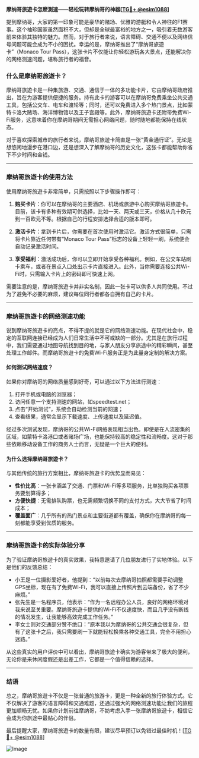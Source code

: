 **摩纳哥旅遊卡怎麽測速——轻松玩转摩纳哥的神器[[TG💪+ @esim1088](https://t.me/s/esim1088)]**

提到摩纳哥，大家的第一印象可能是豪华的赌场、优雅的游艇和令人神往的F1赛事。这个袖珍国家虽然面积不大，但却是全球最富裕的地方之一，吸引着无数游客前来体验其独特的魅力。然而，对于旅行者来说，语言障碍、交通不便以及网络信号问题可能会成为不小的困扰。幸运的是，摩纳哥推出了“摩纳哥旅遊卡”（Monaco Tour Pass），这张卡片不仅能让你轻松游玩各大景点，还能解决你的网络测速问题，堪称旅行者的福音。

### **什么是摩纳哥旅遊卡？**

摩纳哥旅遊卡是一种集旅游、交通、通信于一体的多功能卡片，它由摩纳哥政府推出，旨在为游客提供便捷的服务。持有此卡的游客可以在摩纳哥免费乘坐公共交通工具，包括公交车、电车和渡轮等；同时，还可以免费进入多个热门景点，比如蒙特卡洛大赌场、海洋博物馆以及王子宫殿等。此外，摩纳哥旅遊卡还附带免费Wi-Fi服务，这意味着你在摩纳哥期间无需担心网络问题，随时随地都能保持在线状态。

对于喜欢探索城市的旅行者来说，摩纳哥旅遊卡简直是一张“黄金通行证”。无论是想悠闲地漫步在港口边，还是想深入了解摩纳哥的历史文化，这张卡都能帮助你省下不少时间和金钱。

---

### **摩纳哥旅遊卡的使用方法**

使用摩纳哥旅遊卡非常简单，只需按照以下步骤操作即可：

1. **购买卡片**：你可以在摩纳哥的主要酒店、机场或旅游中心购买摩纳哥旅遊卡。目前，该卡有多种有效期可供选择，比如一天、两天或三天，价格从几十欧元到一百欧元不等。根据自己的行程安排选择合适的版本即可。

2. **激活卡片**：拿到卡片后，你需要在首次使用时激活它。激活方式很简单，只需将卡片靠近任何带有“Monaco Tour Pass”标志的设备上轻轻一刷，系统便会自动记录激活时间。

3. **享受福利**：激活成功后，你可以立即开始享受各种福利。例如，在公交车站刷卡乘车，或者在景点入口处出示卡片直接进入。此外，当你需要连接公共Wi-Fi时，只需输入卡片上的密码即可快速上网。

需要注意的是，摩纳哥旅遊卡并非实名制，因此一张卡可以供多人共同使用。不过为了避免不必要的麻烦，建议每位同行者都各自拥有自己的卡片。

---

### **摩纳哥旅遊卡的网络测速功能**

说到摩纳哥旅遊卡的亮点，不得不提的就是它的网络测速功能。在现代社会中，稳定的互联网连接已经成为人们日常生活中不可或缺的一部分。尤其是在旅行过程中，我们需要通过地图导航找到目的地，与家人朋友分享旅途中的精彩瞬间，甚至处理工作邮件。而摩纳哥旅遊卡的免费Wi-Fi服务正是为此量身定制的解决方案。

#### **如何测试网络速度？**

如果你对摩纳哥的网络质量感到好奇，可以通过以下方法进行测速：

1. 打开手机或电脑的浏览器；
2. 访问任意一个支持测速的网站，如speedtest.net；
3. 点击“开始测试”，系统会自动检测当前的网速；
4. 查看结果，通常会显示下载速度、上传速度以及延迟值。

经过多次测试发现，摩纳哥的公共Wi-Fi网络表现相当出色。即使是在人流密集的区域，如蒙特卡洛港口或者赌场广场，也能保持较高的稳定性和流畅度。这对于那些依赖移动设备工作的商务人士而言，无疑是一个巨大的便利。

#### **为什么选择摩纳哥旅遊卡？**

与其他传统的旅行方案相比，摩纳哥旅遊卡的优势显而易见：

- **性价比高**：一张卡涵盖了交通、门票和Wi-Fi等多项服务，比单独购买各项票务要划算得多；
- **方便快捷**：无需排队购票，也无需频繁切换不同的支付方式，大大节省了时间成本；
- **覆盖面广**：几乎所有的热门景点和主要街道都有覆盖，确保你在摩纳哥的每一刻都能享受到优质的服务。

---

### **摩纳哥旅遊卡的实际体验分享**

为了验证摩纳哥旅遊卡的真实效果，我特意邀请了几位朋友进行了实地体验。以下是他们的反馈总结：

- 小王是一位摄影爱好者，他提到：“以前每次去摩纳哥拍照都需要手动调整GPS坐标，现在有了免费Wi-Fi，我可以直接上传照片到云端备份，省了不少麻烦。”
- 张先生是一名程序员，他表示：“作为一名远程办公人员，良好的网络环境对我来说至关重要。摩纳哥旅遊卡提供的Wi-Fi不仅速度快，而且几乎没有断线的情况发生，让我能够高效完成工作任务。”
- 李女士则对交通部分赞不绝口：“原本我以为摩纳哥的公共交通会很复杂，但有了这张卡之后，我只需要刷一下就能轻松换乘各种交通工具，完全不用担心迷路。”

从这些真实的用户评价中可以看出，摩纳哥旅遊卡确实为游客带来了极大的便利，无论你是来休闲度假还是出差工作，它都是一个值得信赖的选择。

---

### **结语**

总之，摩纳哥旅遊卡不仅是一张普通的旅游卡，更是一种全新的旅行体验方式。它不仅解决了游客的语言障碍和交通难题，还通过强大的网络测速功能让我们的旅程更加顺畅无忧。如果你计划前往摩纳哥，不妨考虑入手一张摩纳哥旅遊卡，相信它会成为你旅途中最贴心的伴侣。

最后提醒大家，摩纳哥旅遊卡的数量有限，建议尽早预订以免错过最佳时机！[[TG💪+ @esim1088](https://t.me/s/esim1088)] 

![Image](https://i.postimg.cc/4NQfJmqS/Snipaste-2025-05-13-00-14-12.png)